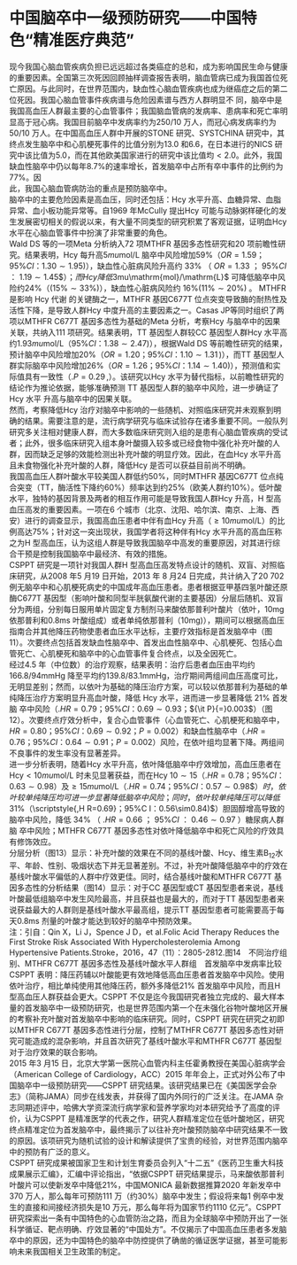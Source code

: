 # 中国脑卒中一级预防研究——中国特色“精准医疗典范”  
现今我国心脑血管疾病负担已远远超过各类癌症的总和，成为影响国民生命与健康的重要因素。全国第三次死因回顾抽样调查报告表明，脑血管病已成为我国首位死亡原因。与此同时，在世界范围内，缺血性心脑血管疾病也成为继癌症之后的第二位死因。我国心脑血管事件疾病谱与危险因素谱与西方人群明显不 同，脑卒中是我国高血压人群最主要的心血管事件；我国脑血管病的发病率、患病率和死亡率明显高于冠心病。我国目前脑卒中发病率约为250/10 万人，而冠心病发病率约为50/10 万人。在中国高血压人群中开展的STONE 研究、SYSTCHINA 研究中，其终点发生脑卒中和心肌梗死事件的比值分别为13.0 和6.6，在日本进行的NICS 研究中该比值为5.0，而在其他欧美国家进行的研究中该比值均$<2.0$。此外，我国缺血性脑卒中仍以每年$8.7\%$的速率增长，首发脑卒中占所有卒中事件的比例约为$77\%$。因  
此，我国心脑血管病防治的重点是预防脑卒中。  
脑卒中的主要危险因素是高血压，同时还包括：Hcy 水平升高、血糖异常、血脂异常、血小板功能异常等。自1969 年McCully 提出Hcy 可能与动脉粥样硬化的发生发展密切相关的假说以来，有大量不同类型的研究积累了客观证据，证明血Hcy 水平在心脑血管事件中扮演了非常重要的角色。  
Wald DS 等的一项Meta 分析纳入72 项MTHFR 基因多态性研究和20 项前瞻性研究。结果表明，Hcy 每升高$5mu\mathrm{mol}/\mathrm{L}$ 脑卒中风险增加$59\%$（$O R{=}1.59$；$95\%C I$：$1.30\sim1.95)$），缺血性心脏病风险升高约 $33\%$ （ $O R{=}1.33$ ； $95\%C I$ ： $1.19\sim1.45\$ ） ；而 Hcy 降低$3mu\mathrm{mol}/\mathrm{L}$ 可降低脑卒中风险约$24\%$（$(15\%\sim33\%)$），缺血性心脏病风险约 $16\%(11\%\sim20\%)$ 。 MTHFR  是影响 Hcy  代谢 的关键酶之一，MTHFR 基因C677T 位点突变导致酶的耐热性及活性下降，是导致人群Hcy 中度升高的主要因素之一。Casas JP等同时组织了两项以MTHFR C677T 基因多态性为基础的Meta 分析，考察Hcy 与脑卒中的因果关联，共纳入111 项研究。结果表明，TT 基因型人群较CC 基因型人群Hcy 水平高约$1.93mu\mathrm{mol}/\mathrm{L}$（$95\%C I$：$1.38\sim2.47)$），根据Wald DS 等前瞻性研究的结果，预计脑卒中风险增加$20\%$（$O R{=}1.20$；$95\%C I$：$1.10\sim1.31\,)$），而TT 基因型人群实际脑卒中风险增加$26\%$（$O R{=}1.26$；$95\%C I$：$1.14\sim1.40)$），预测值和实际值具有一致性（$._{}^{}P{=}0.29\,,$）。该研究以Hcy 水平为替代指标，以前瞻性研究的结论作为推论依据，能够准确预测 TT  基因型人群的脑卒中风险，进一步确证了 Hcy  水平 升高与脑卒中的因果关联。  
然而，考察降低Hcy 治疗对脑卒中影响的一些随机、对照临床研究并未观察到明确的结果。需要注意的是，流行病学研究与临床试验存在诸多重要不同。一般队列研究多关注相对健康人群，而大多数临床研究则入组的是患有心脑血管疾病的受试者；此外，很多临床研究入组本身叶酸摄入较多或已经食物中强化补充叶酸的人群，因而缺乏足够的效能检测出补充叶酸的明显疗效。因此，在血Hcy 水平升高且未食物强化补充叶酸的人群，降低Hcy 是否可以获益目前尚不明确。  
我国高血压人群叶酸水平较美国人群低约$50\%$，同时MTHFR 基因C677T 位点纯合突变（TT，酶活性下降约$60\%$）频率达到约$25\%$（欧美人群约$10\%$）。低叶酸水平，独特的基因背景及两者的相互作用可能是导致我国人群Hcy 升高，H 型高血压高发的重要因素。一项在6 个城市（北京、沈阳、哈尔滨、南京、上海、西安）进行的调查显示，我国高血压患者中伴有血Hcy 升高（$\geqslant10mu\mathrm{mol}/\mathrm{L}$）的比例高达$75\%$；针对这一突出现状，我国学者将这种伴有Hcy 水平升高的高血压称之为H 型高血压，认为这组人群是导致我国脑卒中高发的重要原因，对其进行综合干预是控制我国脑卒中最经济、有效的措施。  
CSPPT 研究是一项针对我国人群H 型高血压高发特点设计的随机、双盲、对照临床研究，从2008 年5 月19 日开始，2013 年 8 月24 日完成，共计纳入了20 702 例无脑卒中和心肌梗死病史的中国成年高血压患者。患者根据亚甲基四氢叶酸还原酶C677T 基因型（影响叶酸和同型半胱氨酸代谢的主要基因）分层后随机、双盲分为两组，分别每日服用单片固定复方制剂马来酸依那普利叶酸片（依叶，$10\mathrm{mg}$ 依那普利和$0.8\mathrm{ms}$ 叶酸组成）或者单纯依那普利（$10\mathrm{mg})$），期间可以根据高血压指南合并其他降压药物使患者血压水平达标，主要疗效指标是首发脑卒中（图11）。次要终点包括首发缺血性脑卒中、首发出血性脑卒中、心肌梗死、包括心血管死亡、心肌梗死和脑卒中的心血管事件复合终点，以及全因死亡。  
经过4.5 年（中位数）的治疗观察，结果表明：治疗后患者血压由平均约166.8/94mmHg 降至平均约$139.8/83.1\mathrm{mmHg}$，治疗期间两组间血压高度可比，无明显差别；然而，以依叶为基础的降压治疗方案，可以较以依那普利为基础的单纯降压治疗方案明显升高血叶酸，降低 Hcy  水平，进而进一步显著降低 $21\%$  首发脑 卒中风险（$.H R{=}0.79$；$95\%C I$：$0.69\sim0.93$；${\it P}{=}0.003$）（图12）。次要终点疗效分析中，复合心血管事件（心血管死亡、心肌梗死和脑卒中，$H R{=}0.80$；$95\%C I$：$0.69\sim0.92$；$P{=}0.002$）和缺血性脑卒中（$.H R{=}0.76$；$95\%C I$：$0.64\sim0.91$；$P{=}0.002$）风险，在依叶组均显著下降。两组间不良事件的发生率没有显著差异。  
进一步分析表明，随着Hcy 水平升高，依叶降低脑卒中疗效增加，高血压患者在$\mathrm{Hcy}<10mu\mathrm{mol}/\mathrm{L}$ 时未见显著获益，而在Hcy $10\sim15$（$.H R{=}0.78$；$95\%C I$：$0.63\sim0.98$）及$\geqslant15mu\mathrm{mol}/$L（$.H R{=}0.74$；$95\%C I$：$0.57\sim0.98\$）时，依叶较单纯降压均可进一步显著降低脑卒中风险；同时，依叶较单纯降压可以降低$31\%$（$\scriptstyle{,H R=0.69}$；$95\%C I$：$0.56\sim0.84)$）胆固醇增高导致的脑卒中风险，降低 $34\%$ （ $.H R{=}0.66$ ； $95\%C I$ ： $0.46\sim0.97$ ）糖尿病人群脑 卒中风险；MTHFR C677T 基因多态性对依叶降低脑卒中和死亡风险的疗效具有修饰效应。  
分层分析（图13）显示：补充叶酸的效果在不同的基线叶酸、Hcy、维生素$\mathrm{B}_{12}$水平、年龄、性别、吸烟状态下并无显著差别。不过，补充叶酸降低脑卒中的疗效在基线叶酸水平偏低的人群中疗效更佳。同时，结合基线叶酸和MTHFR C677T 基因多态性的分析结果（图14）显示：对于CC 基因型或CT 基因型患者来说，基线叶酸最低组脑卒中发生风险最高，并且获益也是最大的，而对于TT 基因型患者来说获益最大的人群则是基线叶酸水平最高组，提示TT 基因型患者可能需要高于每天$0.8\mathrm{ms}$ 剂量的叶酸才能达到较好的脑卒中预防效果。  
注：引自：Qin X，Li J，Spence J D，et al.Folic Acid Therapy Reduces the First Stroke Risk Associated  With Hypercholesterolemia Among Hypertensive Patients.Stroke，2016，47（11）：2805-2812.图14　不同治疗组别、MTHFR C677T 基因多态性及基线叶酸水平人群组 首发脑卒中发病率比较  
CSPPT 表明：降压药辅以叶酸能更有效地降低高血压患者首发脑卒中风险。使用依叶治疗，相比单纯使用其他降压药，额外多降低$21\%$ 首发脑卒中风险，而且H 型高血压人群获益会更大。CSPPT 不仅是迄今我国研究者独立完成的、最大样本量的首发脑卒中一级预防研究，也是世界范围内第一个在未强化谷物叶酸地区开展的考察补充叶酸对首发脑卒中影响的临床研究。同时，CSPPT 研究在研究之初即以MTHFR C677T 基因多态性进行分层，控制了MTHFR C677T 基因多态性对研究可能造成的混杂影响，并且首次研究了基线叶酸水平和MTHFR C677T 基因型对于治疗效果的联合影响。  
2015 年3 月15 日，北京大学第一医院心血管内科主任霍勇教授在美国心脏病学会（American College of Cardiology，ACC）2015 年年会上，正式对外公布了中国脑卒中一级预防研究——CSPPT 研究结果。该研究结果已在《美国医学会杂志》（简称JAMA）同步在线发表，并获得了国内外同行的广泛关注。在JAMA 杂志同期述评中，哈佛大学资深流行病学家和营养学家均对本研究给予了高度的评价，认为CSPPT 是精准医学的代表之作，研究人群精准定位在低叶酸地区，研究终点精准定位为首发脑卒中，最终揭示了以往补充叶酸预防脑卒中研究结果不一致的原因。该项研究为随机试验的设计和解读提供了宝贵的经验，对世界范围内脑卒中的预防有广泛的意义。  
CSPPT 研究成果被国家卫生和计划生育委员会列入“十二五”《医药卫生重大科技成果展示汇编》，汇编中评论指出，“依据CSPPT 研究结果提示，马来酸依那普利叶酸片可以使新发卒中降低$21\%$，中国MONICA 最新数据推算2020 年新发卒中370 万人，那么每年可预防111 万（约$30\%$）脑卒中发生；假设将来每1 例卒中发生的直接和间接经济损失是10 万元，那么每年将为国家节约1110 亿元”。CSPPT 研究探索出一条有中国特色的心血管防治之路，而且为全球脑卒中预防开出了一张科学循证、靶点明确、疗效显著的“中国处方”。不仅揭示了中国高血压患者多发脑卒中的原因，还为中国特色的脑卒中防控提供了确凿的循证医学证据，甚至可能影响未来我国相关卫生政策的制定。  
